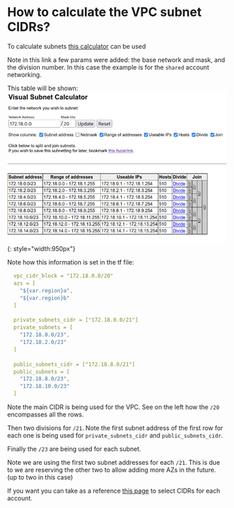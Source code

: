 # How to calculate the VPC subnet CIDRs?

To calculate subnets [this calculator](https://www.davidc.net/sites/default/subnets/subnets.html?network=172.18.0.0&mask=20&division=15.7231) can be used

Note in this link a few params were added: the base network and mask, and the division number. In this case the example is for the `shared` account networking.

This table will be shown: 
![subnet-cidr-calculator](/assets/images/screenshots/subnet-cidr-calculator.png "Subnet CIDR calculator"){: style="width:950px"}

Note how this information is set in the tf file:

```yaml
  vpc_cidr_block = "172.18.0.0/20"
  azs = [
    "${var.region}a",
    "${var.region}b"
  ]

  private_subnets_cidr = ["172.18.0.0/21"]
  private_subnets = [
    "172.18.0.0/23",
    "172.18.2.0/23"
  ]

  public_subnets_cidr = ["172.18.8.0/21"]
  public_subnets = [
    "172.18.8.0/23",
    "172.18.10.0/23"
  ]
```

Note the main CIDR is being used for the VPC. See on the left how the `/20` encompasses all the rows.

Then two divisions for `/21`. Note the first subnet address of the first row for each one is being used for `private_subnets_cidr` and `public_subnets_cidr`.

Finally the `/23` are being used for each subnet.

Note we are using the first two subnet addresses for each `/21`. This is due to we are reserving the other two to allow adding more AZs in the future. (up to two in this case)

If you want you can take as a reference [this page](/user-guide/ref-architecture-aws/features/network/vpc-addressing/) to select CIDRs for each account.
